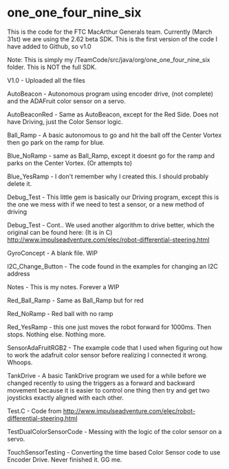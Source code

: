 # one_one_four_nine_six
This is the code for the FTC MacArthur Generals team. Currently (March 31st) we are using the 2.62 beta SDK. 
This is the first version of the code I have added to Github, so v1.0

Note: This is simply my /TeamCode/src/java/org/one_one_four_nine_six folder. This is NOT the full SDK.


V1.0 - Uploaded all the files

AutoBeacon - Autonomous program using encoder drive, (not complete) and the ADAFruit color sensor on a servo.

AutoBeaconRed - Same as AutoBeacon, except for the Red Side. Does not have Driving, just the Color Sensor logic.

Ball_Ramp - A basic autonomous to go and hit the ball off the Center Vortex then go park on the ramp for blue.

Blue_NoRamp - same as Ball_Ramp, except it doesnt go for the ramp and parks on the Center Vortex. (Or attempts to)

Blue_YesRamp - I don't remember why I created this. I should probably delete it.

Debug_Test - This little gem is basically our Driving program, except this is the one we mess with if we need to test a sensor, or a new method of driving

Debug_Test - Cont.. We used another algorithm to drive better, which the original can be found here: (It is in C) http://www.impulseadventure.com/elec/robot-differential-steering.html

GyroConcept - A blank file. WIP

I2C_Change_Button - The code found in the examples for changing an I2C address

Notes - This is my notes. Forever a WIP

Red_Ball_Ramp - Same as Ball_Ramp but for red

Red_NoRamp - Red ball with no ramp

Red_YesRamp - this one just moves the robot forward for 1000ms. Then stops. Nothing else. Nothing more.

SensorAdaFruitRGB2 - The example code that I used when figuring out how to work the adafruit color sensor before realizing I connected it wrong. Whoops.

TankDrive - A basic TankDrive program we used for a while before we changed recently to using the triggers as a forward and backward movement because it is easier to control one thing then try and get two joysticks exactly aligned with each other.

Test.C - Code from http://www.impulseadventure.com/elec/robot-differential-steering.html

TestDualColorSensorCode - Messing with the logic of the color sensor on a servo.

TouchSensorTesting - Converting the time based Color Sensor code to use Encoder Drive. Never finished it. GG me.
